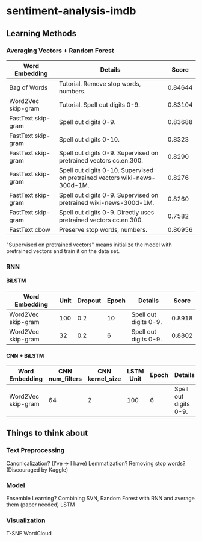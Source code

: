 # sentiment-analysis-imdb

## Learning Methods
### Averaging Vectors + Random Forest
Word Embedding | Details | Score
--- | --- | ---
Bag of Words | Tutorial. Remove stop words, numbers. | 0.84644
Word2Vec skip-gram | Tutorial. Spell out digits 0-9. | 0.83104
FastText skip-gram | Spell out digits 0-9. | 0.83688
FastText skip-gram | Spell out digits 0-10. | 0.8323
FastText skip-gram | Spell out digits 0-9. Supervised on pretrained vectors cc.en.300. | 0.8290
FastText skip-gram | Spell out digits 0-10. Supervised on pretrained vectors wiki-news-300d-1M. | 0.8276
FastText skip-gram | Spell out digits 0-9. Supervised on pretrained wiki-news-300d-1M.| 0.8260
FastText skip-gram | Spell out digits 0-9. Directly uses pretrained vectors cc.en.300. | 0.7582
FastText cbow | Preserve stop words, numbers. | 0.80956

"Supervised on pretrained vectors" means initialize the model with pretrained vectors and train it on the data set.

### RNN
#### BiLSTM
Word Embedding | Unit | Dropout | Epoch | Details | Score
--- | --- | --- | --- | --- | ---
Word2Vec skip-gram | 100 | 0.2 | 10 | Spell out digits 0-9. | 0.8918
Word2Vec skip-gram | 32 | 0.2 | 6 |  Spell out digits 0-9. | 0.8802


#### CNN + BiLSTM
Word Embedding | CNN num_filters | CNN kernel_size | LSTM Unit | Epoch | Details | Score
--- | --- | --- | --- | --- | --- | ---
Word2Vec skip-gram | 64 | 2 | 100 | 6 | Spell out digits 0-9. | 0.89948

## Things to think about
### Text Preprocessing
Canonicalization? (I've -> I have)
Lemmatization?
Removing stop words? (Discouraged by Kaggle)

### Model
Ensemble Learning? Combining SVN, Random Forest with RNN and average them (paper needed)
LSTM

### Visualization
T-SNE
WordCloud
